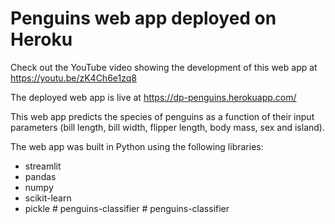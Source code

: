 # Penguins web app deployed on Heroku

Check out the YouTube video showing the development of this web app at https://youtu.be/zK4Ch6e1zq8

The deployed web app is live at https://dp-penguins.herokuapp.com/

This web app predicts the species of penguins as a function of their input parameters (bill length, bill width, flipper length, body mass, sex and island).

The web app was built in Python using the following libraries:
* streamlit
* pandas
* numpy
* scikit-learn
* pickle
#   p e n g u i n s - c l a s s i f i e r  
 #   p e n g u i n s - c l a s s i f i e r  
 
